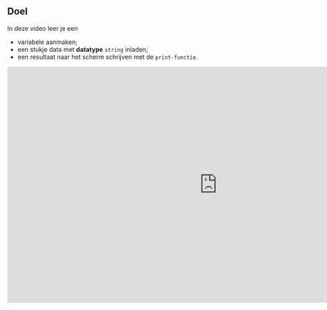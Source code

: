 ## Doel

In deze video leer je een 
* variabele aanmaken;
* een stukje data met **datatype** ```string``` inladen;
* een resultaat naar het scherm schrijven met de ```print-functie```.

  
<div class ="dodona-centered-group">
<iframe width="960" height="540" src="https://www.youtube.com/embed/-veXbMNLg8w?list=PL7qul8TV_7p5mZ_LFp_KHUVn1WglOU-is" title="Python in de Klas - Theorie - Variabele en Strings" frameborder="0" allow="accelerometer; autoplay; clipboard-write; encrypted-media; gyroscope; picture-in-picture; web-share" allowfullscreen></iframe>
</div>
